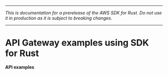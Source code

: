 --------

 *This is documentation for a prerelease of the AWS SDK for Rust\. Do not use it in production as it is subject to breaking changes\.* 

--------

# API Gateway examples using SDK for Rust<a name="rust_api-gateway_code_examples"></a>

**API examples**